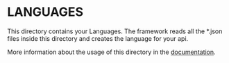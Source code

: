 # LANGUAGES

This directory contains your Languages. The framework reads all the *.json files inside this directory and creates the language for your api.

More information about the usage of this directory in the [documentation](https://rapinjs.netlify.com).